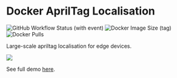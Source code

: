 # Docker AprilTag Localisation
![GitHub Workflow Status (with event)](https://img.shields.io/github/actions/workflow/status/sid220/docker-apriltag-localisation/docker-image.yml?logo=github&label=build) ![Docker Image Size (tag)](https://img.shields.io/docker/image-size/sid220/apriltag_localisation/latest?logo=docker) ![Docker Pulls](https://img.shields.io/docker/pulls/sid220/apriltag_localisation?logo=docker)

Large-scale apriltag localisation for edge devices.

<img src="https://github.com/Sid220/cdn/blob/main/docker-apriltag-localisation/AprilTagLocalisationXS.gif">

See full demo [here](https://www.youtube.com/watch?v=xdae2HQDaFc).
